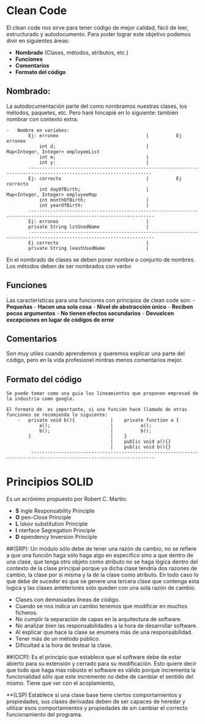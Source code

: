 # Clean Code
El clean code nos sirve para tener código de mejor calidad, fácil de leer, estructurado y autodocumento.
Para poder lograr este objetivo podemos divir en siguientes áreas:
- **Nombrado** (Clases, métodos, atributos, etc.)
- **Funciones**
- **Comentarios**
- **Formato del código**



## Nombrado:
La autodocumentación parte del como nombramos nuestras clases, los métodos, paquetes, etc. Pero haré hincapié en lo siguiente:
también nombrar con contexto extra.

    -   Nombre en variabes:                             
            Ej: erroneo                                |          Ej erroneo
                int d;                                 |          Map<Integer, Integer> employeeList 
                int m;                                 |                 
                int y:                                 |                     
            ------------------------------------------------------------------------------------------------------------------- 
            Ej: correcto                               |          Ej correcto               
                int dayOfBirth;                        |          Map<Integer, Integer> employeeMap                       
                int monthOfBirth;                      |                                                             
                int yearOfBirth:                       |                                                 
            --------------------------------------------------------------------------------------------------------------------
            Ej: erroneo                                | 
            private String lstUsedName                 |   
            --------------------------------------------------------------------------------------------------------------------   
            Ej correcto                                | 
            private String leastUsedName               | 

En el nombrado de clases se deben poner nombre o conjunto de nombres.
Los métodos deben de ser nombrados con verbo

## Funciones
Las características para una funciones con principios de clean code son:
    - **Pequeñas**
    - **Hacen una sola cosa**
    - **Nivel de abstracción único**
    - **Reciben pocos argumentos**
    - **No tienen efectos secundarios**
    - **Devuelcen excepciones en lugar de códigos de error**

## Comentarios
Son muy utiles cuando aprendemos y queremos explicar una parte del código, pero en la vida profesionel mintras menos comentarios mejor.

## Formato del código
    Se puede tomar como una guia los lineamientos que proponen empresad de la industria como google.

    El formato de  es importante, si una función hace llamado de otras funciones se recomienda lo siguiente:
        -   private void b(){             |    private function a {        
                a();                      |          a();
                b();                      |          b(); 
            }                             |    }             
                                          |    public void a(){}
                                          |    public void b(){}            
             ------------------------------------------------------------------------------------------------------------------- 


# Principios SOLID
Es un acrónimo propuesto por Robert C. Martin:
- **S** ingle Responsability Principle
- **O** pen-Close Principle
- **L** iskov substitution Principle
- **I** nterface Segregation Principle
- **D** ependency Inversion Principle


##(SRP): Un módulo sólo debe de tener una razón de cambio, no se refiere a que una función haga sólo haga algo en especifico
         sino a que dentro de una clase, que tenga otro objeto como atributo no se haga lógica dentro del contexto de la clase principal
         porque ya dicha clase tendría dos razones de cambio, la clase por si misma y la de la clase como atributo. En todo caso lo que debe de 
         suceder es que se genere una tercera clase que contenga esta logica y las clases anteteriores solo queden con una sola razón de cambio.

-   Clases con demasiadas líneas de código.
-   Cuando se nos indica un cambio tenemos que modificar en muchos ficheros.
-   No cumplir la separación de capas en la arquitectura de software.
-   No analizar bien las responsabilidades a la hora de desarrollar software.
-   Al explicar que hace la clase se enumera más de una responsabilidad.
-   Tener más de un método público. 
-   Dificultad a la hora de testear la clase.


##(OCP): Es el principio que establece que el software debe de estar abierto para su extensión y cerrado para su modificación.
         Esto quiere decir que todo que haga mas robusto el software es válido porque incrementa la funcionalidad sólo que este incremento no debe de cambiar el sentido del mismo.
         Tiene que ver con el acoplamiento, 


**(LSP) Establece si una clase base tiene ciertos comportamientos y propiedades, sus clases derivadas deben de ser capaces de heredar y utilizar 
        esos comportamientos y propiedades de sin cambiar el correcto funcionamiento del programa.
         